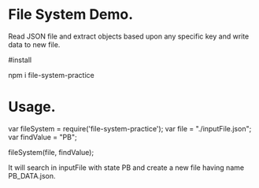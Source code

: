 # File System Demo.

Read JSON file and extract objects based upon any specific key and write data to new file.

#install

npm i file-system-practice

# Usage.
var fileSystem = require('file-system-practice');
var file = "./inputFile.json";
var findValue = "PB";

fileSystem(file, findValue);

It will search in inputFile with state PB and create a new file having name PB_DATA.json.
